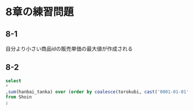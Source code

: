 # 8章の練習問題

## 8-1

自分より小さい商品idの販売単価の最大値が作成される

## 8-2

```SQL
select
*
,sum(hanbai_tanka) over (order by coalesce(torokubi, cast('0001-01-01' as date)) ASC)
from Shoin
;
```
